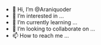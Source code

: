 - 👋 Hi, I’m @Araniquoder
- 👀 I’m interested in ...
- 🌱 I’m currently learning ...
- 💞️ I’m looking to collaborate on ...
- 📫 How to reach me ...

<!---
Araniquoder/Araniquoder is a ✨ special ✨ repository because its `README.md` (this file) appears on your GitHub profile.
You can click the Preview link to take a look at your changes.
--->
